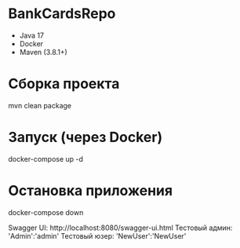 # BankCardsRepo

- Java 17
- Docker
- Maven (3.8.1+)

# Сборка проекта
mvn clean package

# Запуск (через Docker)
docker-compose up -d

# Остановка приложения
docker-compose down


Swagger UI: http://localhost:8080/swagger-ui.html
Тестовый админ: 'Admin':'admin'
Тестовый юзер:  'NewUser':'NewUser'